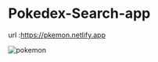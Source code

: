 # Pokedex-Search-app
url :https://pkemon.netlify.app


![pokemon](https://user-images.githubusercontent.com/62027425/195218067-f979ec01-333a-4214-938d-e5c842590804.png)
